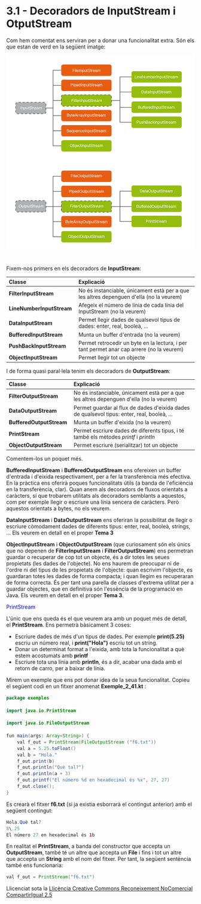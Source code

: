 
# <a name="main"></a>**3.1 - Decoradors de InputStream i OtputStream**
Com hem comentat ens serviran per a donar una funcionalitat extra. Són els que estan de verd en la següent imatge:

![T2_2_1.png](T2_2_1.png) 

Fixem-nos primers en els decoradors de **InputStream**:

|Classe|Explicació|
| :- | :- |
|**FilterInputStream** |No és instanciable, únicament està per a que les altres depenguen d'ella (no la veurem) |
|**LineNumberInputStream** |Afegeix el número de línia de cada línia del InputStream (no la veurem)|
|**DataInputStream** |Permet llegir dades de qualsevol tipus de dades: enter, real, booleà, ... |
|**BufferedInputStream** |Munta un buffer d'entrada (no la veurem)|
|**PushBackInputStream** |Permet retrocedir un byte en la lectura, i per tant permet anar cap arrere (no la veurem) |
|**ObjectInputStream**|Permet llegir tot un objecte|

I de forma quasi paral·lela tenim els decoradors de **OutputStream**:

|Classe|Explicació|
| :- | :- |
|**FilterOutputStream** |No és instanciable, únicament està per a que les altres depenguen d'ella (no la veurem) |
|**DataOutputStream** |Permet guardar al flux de dades d'eixida dades de qualsevol tipus: enter, real, booleà, ...|
|**BufferedOutputStream** |Munta un buffer d'eixida (no la veurem)|
|**PrintStream** |Permet escriure dades de diferents tipus, i té també els mètodes *printf* i *println*|
|**ObjectOutputStream**|Permet escriure (serialitzar) tot un objecte|

Comentem-los un poquet més.

**BufferedInputStream** i **BufferedOutputStream** ens ofereixen un buffer d'entrada i d'eixida respectivament, per a fer la transferència més efectiva. En la pràctica ens oferirà poques funcionalitats útils (a banda de l'eficiència en la transferència, clar). Quan anem als decoradors de fluxos orientats a caràcters, sí que trobarem utilitats als decoradors semblants a aquestos, com per exemple llegir o escriure una línia sencera de caràcters. Però aquestos orientats a bytes, no els veurem.

**DataInputStream** i **DataOutputStream** ens oferiran la possibilitat de llegir o escriure còmodament dades de diferents tipus: enter, real, booleà, strings, ... Els veurem en detall en el proper **Tema 3**

**ObjectInputStream** i **ObjectOutputStream** (que curiosament són els únics que no depenen de **FilterInputStream** i **FilterOutputStream**) ens permetran guardar o recuperar de cop tot un objecte, és a dir totes les seues propietats (les dades de l'objecte). No ens haurem de preocupar ni de l'ordre ni del tipus de les propietats de l'objecte: quan escrivim l'objecte, es guardaran totes les dades de forma compacta; i quan llegim es recuperaran de forma correcta. És per tant una parella de classes d'extrema utilitat per a guardar objectes, que en definitiva són l'essència de la programació en Java. Els veurem en detall en el proper **Tema 3**. 


<span style="color: blue;"> PrintStream </span> 


L'únic que ens queda és el que veurem ara amb un poquet més de detall, el **PrintStream**. Ens permetrà bàsicament 3 coses:

- Escriure dades de més d'un tipus de dades. Per exemple **print(5.25)** escriu un número real, i **print("Hola")** escriu tot un string.
- Donar un determinat format a l'eixida, amb tota la funcionalitat a què estem acostumats amb **printf**
- Escriure tota una línia amb **println**, és a dir, acabar una dada amb el retorn de carro, per a baixar de línia.

Mirem un exemple que ens pot donar idea de la seua funcionalitat. Copieu el següent codi en un fitxer anomenat **Exemple_2_41.kt** :

```java
package exemples

import java.io.PrintStream

import java.io.FileOutputStream

fun main(args: Array<String>) {
    val f_out = PrintStream(FileOutputStream ("f6.txt"))
    val a = 5.25.toFloat()
    val b = "Hola."
    f_out.print(b)
    f_out.println("Què tal?")
    f_out.println(a + 3)
    f_out.printf("El número %d en hexadecimal és %x", 27, 27)
    f_out.close();
}
```
Es crearà el fitxer **f6.txt** (si ja existia esborrarà el contingut anterior) amb el següent contingut:

```java
Hola.Què tal?
8\.25
El número 27 en hexadecimal és 1b
```

En realitat el **PrintStream**, a banda del constructor que accepta un **OutputStream**, també té un altre que accepta un **File** i fins i tot un altre que accepta un **String** amb el nom del fitxer. Per tant, la següent sentència també ens funcionaria:

```java
val f_out = PrintStream("f6.txt")
```


Llicenciat sota la [Llicència Creative Commons Reconeixement NoComercial CompartirIgual 2.5](http://creativecommons.org/licenses/by-nc-sa/2.5/)

